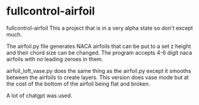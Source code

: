 # fullcontrol-airfoil
fullcontrol-airfoil
This a project that is in a very alpha state so don't except much.

The airfoil.py file generates NACA airfoils that can be put to a set z height and their chord size can be changed. The program accepts 4-6 digit naca airfoils with no leading zeroes in them.

airfoil_loft_vase.py does the same thing as the airfoil.py except it smooths between the airfoils to create layers. This version does vase mode but at the cost of the bottom of the airfoil being flat and broken.

A lot of chatgpt was used.
